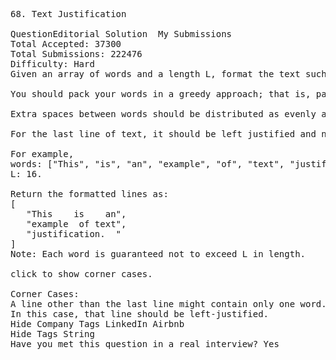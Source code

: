 <pre>
68. Text Justification  

QuestionEditorial Solution  My Submissions
Total Accepted: 37300
Total Submissions: 222476
Difficulty: Hard
Given an array of words and a length L, format the text such that each line has exactly L characters and is fully (left and right) justified.

You should pack your words in a greedy approach; that is, pack as many words as you can in each line. Pad extra spaces ' ' when necessary so that each line has exactly L characters.

Extra spaces between words should be distributed as evenly as possible. If the number of spaces on a line do not divide evenly between words, the empty slots on the left will be assigned more spaces than the slots on the right.

For the last line of text, it should be left justified and no extra space is inserted between words.

For example,
words: ["This", "is", "an", "example", "of", "text", "justification."]
L: 16.

Return the formatted lines as:
[
   "This    is    an",
   "example  of text",
   "justification.  "
]
Note: Each word is guaranteed not to exceed L in length.

click to show corner cases.

Corner Cases:
A line other than the last line might contain only one word. What should you do in this case?
In this case, that line should be left-justified.
Hide Company Tags LinkedIn Airbnb
Hide Tags String
Have you met this question in a real interview? Yes  
</pre>
